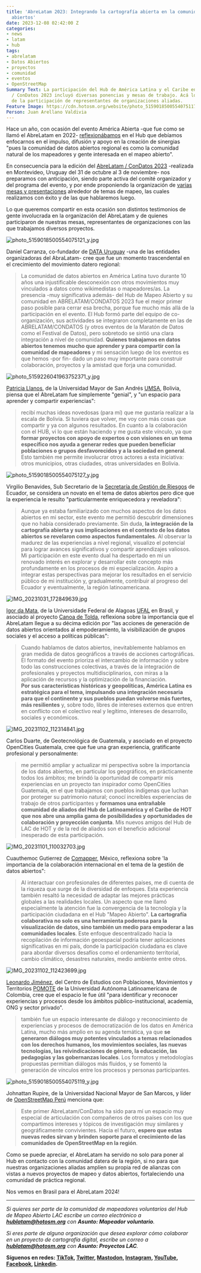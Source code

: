 ```yaml
---
title: 'AbreLatam 2023: Integrando la cartografía abierta en la comunidad de datos
  abiertos'
date: 2023-12-08 02:42:00 Z
categories:
- news
- latam
- hub
tags:
- abrelatam
- Datos Abiertos
- proyectos
- comunidad
- eventos
- OpenStreetMap
Summary Text: La participación del Hub de América Latina y el Caribe en el AbreLatam
  / ConDatos 2023 incluyó diversas ponencias y mesas de trabajo. Acá los testimonios
  de la participación de representantes de organizaciones aliadas.
Feature Image: https://cdn.hotosm.org/website/photo_5159018500554075117_y.jpg
Person: Juan Arellano Valdivia
---
```


Hace un año, con ocasión del evento América Abierta -que fue como se llamó el AbreLatam en 2022- [reflexionábamos](https://www.hotosm.org/updates/america-abierta-2022/) en el Hub que debíamos enfocarnos en el impulso, difusión y apoyo en la creación de sinergias "pues la comunidad de datos abiertos regional es como la comunidad natural de los mapeadores y gente interesada en el mapeo abierto".

En consecuencia para la edición del [AbreLatam / ConDatos 2023](https://2023.abrelatam.org/) -realizada en Montevideo, Uruguay del 31 de octubre al 3 de noviembre- nos preparamos con anticipación, siendo parte activa del comité organizador y del programa del evento, y por ende proponiendo la organización de [varias mesas y presentaciones](https://www.hotosm.org/updates/el-mapeo-abierto-se-hara-presente-en-el-abrelatam-2023/) alrededor de temas de mapeo, las cuales realizamos con éxito y de las que hablaremos luego.

Lo que queremos compartir en esta ocasión son distintos testimonios de gente involucrada en la organización del AbreLatam y de quienes participaron de nuestras mesas, representantes de organizaciones con las que trabajamos diversos proyectos.

![photo_5159018500554075121_y.jpg](https://cdn.hotosm.org/website/photo_5159018500554075121_y.jpg)

Daniel Carranza, co-fundador de [DATA Uruguay](https://data.org.uy/) -una de las entidades organizadoras del AbraLatam- cree que fue un momento trascendental en el crecimiento del movimiento datero regional:

> La comunidad de datos abiertos en América Latina tuvo durante 10 años una injustificable desconexión con otros movimientos muy vinculados a datos como wikimedistas o mapeadores/as. La presencia -muy significativa además- del Hub de Mapeo Abierto y su comunidad en ABRELATAM/CONDATOS 2023 fue el mejor primer paso posible para cerrar esa brecha, porque fue mucho más allá de la participación en el evento. El Hub formó parte del equipo de co-organización, sus actividades se integraron completamente en las de ABRELATAM/CONDATOS (y otros eventos de la Maratón de Datos como el Festival de Datos), pero sobretodo se sintió una clara integración a nivel de comunidad. **Quienes trabajamos en datos abiertos tenemos mucho que aprender y para compartir con la comunidad de mapeadores** y mi sensación luego de los eventos es que hemos -por fin- dado un paso muy importante para construir colaboración, proyectos y la amistad que forja una comunidad.

![photo_5159226041963752371_y.jpg](https://cdn.hotosm.org/website/photo_5159226041963752371_y.jpg)

[Patricia Llanos](https://www.linkedin.com/in/dr-patricia-llanos-5b891247/?originalSubdomain=bo), de la Universidad Mayor de San Andrés [UMSA](https://www.umsa.bo/), Bolivia, piensa que el AbreLatam fue simplemente "genial", y "un espacio para aprender y compartir experiencias":

> recibí muchas ideas novedosas (para mí) que me gustaría realizar a la escala de Bolivia. Si tuviera que volver, me voy con más cosas que compartir y ya con algunos resultados. En cuanto a la colaboración con el HUB, vi lo que están haciendo y me gusta este vínculo, ya que **formar proyectos con apoyo de expertos o con visiones en un tema específico nos ayuda a generar redes que pueden beneficiar poblaciones o grupos desfavorecidos y a la sociedad en general**. Esto también me permite involucrar otros actores a esta iniciativa: otros municipios, otras ciudades, otras universidades en Bolivia.

![photo_5159018500554075127_y.jpg](https://cdn.hotosm.org/website/photo_5159018500554075127_y.jpg)

Virgilio Benavides, Sub Secretario de la [Secretaría de Gestión de Riesgos](https://www.gestionderiesgos.gob.ec/) de Ecuador, se considera un novato en el tema de datos abiertos pero dice que la experiencia le resulto "particularmente enriquecedora y reveladora":

> Aunque ya estaba familiarizado con muchos aspectos de los datos abiertos en mi sector, este evento me permitió descubrir dimensiones que no había considerado previamente. Sin duda, **la integración de la cartografía abierta y sus implicaciones en el contexto de los datos abiertos se revelaron como aspectos fundamentales**. Al observar la madurez de las experiencias a nivel regional, visualizo el potencial para lograr avances significativos y compartir aprendizajes valiosos. Mi participación en este evento dual ha despertado en mí un renovado interés en explorar y desarrollar este concepto más profundamente en los procesos de mi especialización. Aspiro a integrar estas perspectivas para mejorar los resultados en el servicio público de mi institución y, gradualmente, contribuir al progreso del Ecuador y eventualmente, la región latinoamericana.

![IMG_20231031_172849639.jpg](https://cdn.hotosm.org/website/IMG_20231031_172849639.jpg)

[Igor da Mata](https://www.linkedin.com/in/igor-da-mata-oliveira-9197b038/?originalSubdomain=br), de la Universidade Federal de Alagoas [UFAL](https://ufal.br/) en Brasil, y asociado al proyecto [Canoa de Tolda](https://www.hotosm.org/projects/canoa-de-tolda-0a2b5e/), reflexiona sobre la importancia que el AbreLatam llegue a su décima edición por "las acciones de generación de datos abiertos orientados al empoderamiento, la visibilización de grupos sociales y el acceso a políticas públicas":

> Cuando hablamos de datos abiertos, inevitablemente hablamos en gran medida de datos geográficos a través de acciones cartográficas. El formato del evento prioriza el intercambio de información y sobre todo las construcciones colectivas, a través de la integración de profesionales y proyectos multidisciplinarios, con miras a la aplicación de recursos y la optimización de la financiación.\
> **Por sus características históricas y geopolíticas, América Latina es estratégica para el tema, impulsando una integración necesaria para que el continente y sus pueblos puedan volverse más fuertes, más resilientes** y, sobre todo, libres de intereses externos que entren en conflicto con el colectivo real y legítimo, intereses de desarrollo, sociales y económicos.

![IMG_20231102_112314841.jpg](https://cdn.hotosm.org/website/IMG_20231102_112314841.jpg)

Carlos Duarte, de Geotecnológica de Guatemala, y asociado en el proyecto OpenCities Guatemala, cree que fue una gran experiencia, gratificante profesional y personalmente:

> me permitió ampliar y actualizar mi perspectiva sobre la importancia de los datos abiertos, en particular los geográficos, en prácticamente todos los ámbitos; me brindó la oportunidad de compartir mis experiencias en un proyecto tan inspirador como OpenCities Guatemala, en el que trabajamos con pueblos indígenas que luchan por proteger su patrimonio natural; conocí increíbles experiencias de trabajo de otros participantes y **formamos una entrañable comunidad de aliados del Hub de Latinoamérica y el Caribe de HOT que nos abre una amplia gama de posibilidades y oportunidades de colaboración y proyección conjunta**. Mis nuevos amigos del Hub de LAC de HOT y de la red de aliados son el beneficio adicional inesperado de esta participación.

![IMG_20231101_110032703.jpg](https://cdn.hotosm.org/website/IMG_20231101_110032703.jpg)

Cuauthemoc Gutierrez de [Comapper](https://comapper.org/), México, reflexiona sobre 'la importancia de la colaboración internacional en el tema de la gestión de datos abiertos":

> Al interactuar con profesionales de diferentes países, me di cuenta de la riqueza que surge de la diversidad de enfoques. Esta experiencia también resaltó la necesidad de adaptar las mejores prácticas globales a las realidades locales. Un aspecto que me llamó especialmente la atención fue la convergencia de la tecnología y la participación ciudadana en el Hub "Mapeo Abierto". **La cartografía colaborativa no solo es una herramienta poderosa para la visualización de datos, sino también un medio para empoderar a las comunidades locales**. Este enfoque descentralizado hacia la recopilación de información geoespacial podría tener aplicaciones significativas en mi país, donde la participación ciudadana es clave para abordar diversos desafíos como el ordenamiento territorial, cambio climático, desastres naturales, medio ambiente entre otros.

![IMG_20231102_112423699.jpg](https://cdn.hotosm.org/website/IMG_20231102_112423699.jpg)

[Leonardo Jiménez](https://wwwunaula.academia.edu/LeonardoJimenezGarc%C3%ADa), del Centro de Estudios con Poblaciones, Movimientos y Territorios [POMOTE](https://pomotecestudios.unaula.edu.co/sobre-pomote-centro-estudios-poblaciones-movilizaciones-territorios/) de la Universidad Autónoma Latinoamericana de Colombia, cree que el espacio le fue útil "para identificar y reconocer experiencias y procesos desde los ámbitos público-institucional, academia, ONG y sector privado".

> también fue un espacio interesante de diálogo y reconocimiento de experiencias y procesos de democratización de los datos en América Latina, mucho más amplio en su agenda temática, ya que **se generaron diálogos muy potentes vinculados a temas relacionados con los derechos humanos, los movimientos sociales, las nuevas tecnologías, las reivindicaciones de género, la educación, las pedagogías y las gobernanzas locales**. Los formatos y metodologías propuestas permitían diálogos más fluidos, y se fomentó la generación de vínculos entre los procesos y personas participantes.

![photo_5159018500554075119_y.jpg](https://cdn.hotosm.org/website/photo_5159018500554075119_y.jpg)

Johnattan Rupire, de la Universidad Nacional Mayor de San Marcos, y líder de [OpenStreetMap Perú](https://osm.org.pe/) menciona que:

> Este primer AbreLatam/ConDatos ha sido para mí un espacio muy especial de articulación con compañeros de otros países con los que compartimos intereses y tópicos de investigación muy similares y geográficamente convivientes. Hacia el futuro, **espero que estas nuevas redes sirvan y brinden soporte para el crecimiento de las comunidades de OpenStreetMap en la región**.

Como se puede apreciar, el AbreLatam ha servido no solo para poner al Hub en contacto con la comunidad datera de la región, si no para que nuestras organizaciones aliadas amplíen su propia red de alianzas con vistas a nuevos proyectos de mapeo y datos abiertos, fortaleciendo una comunidad de práctica regional.

Nos vemos en Brasil para el AbreLatam 2024!

----

*Si quieres ser parte de la comunidad de mapeadores voluntarios del Hub de Mapeo Abierto LAC escribe un correo electrónico a **[hublatam@hotosm.org](mailto:hublatam@hotosm.org)** con **Asunto: Mapeador voluntario**.*

*Si eres parte de alguna organización que desea explorar cómo colaborar en un proyecto de cartografía digital, escribe un correo a **[hublatam@hotosm.org](mailto:hublatam@hotosm.org)** con **Asunto: Proyectos LAC**.*

**Síguenos en redes: [TikTok](https://www.tiktok.com/@mapeoabierto_la?lang=es), [Twitter](https://twitter.com/mapeoabierto_la), [Mastodon](https://mapstodon.space/@mapeoabierto_la), [Instagram](https://www.instagram.com/mapeoabierto_la/), [YouTube](https://www.youtube.com/channel/UCTH6Z_QODJ4NmmBmubS68VA), [Facebook](https://www.facebook.com/Mapeo-abierto-Am%C3%A9rica-Latina-102804808622456/), [Linkedin](https://www.linkedin.com/showcase/91453300/admin/feed/posts/).**